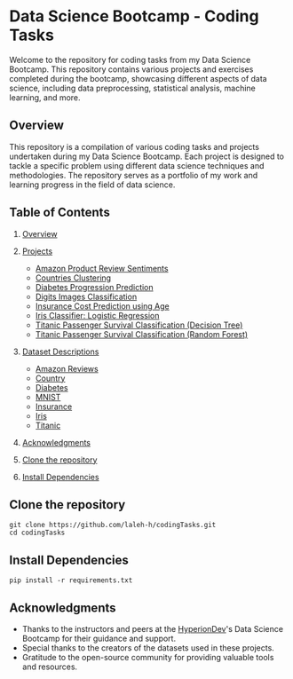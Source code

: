 # Data Science Bootcamp - Coding Tasks
Welcome to the repository for coding tasks from my Data Science Bootcamp. This repository contains various projects and exercises completed during the bootcamp, showcasing different aspects of data science, including data preprocessing, statistical analysis, machine learning, and more.


## Overview
This repository is a compilation of various coding tasks and projects undertaken during my Data Science Bootcamp. Each project is designed to tackle a specific problem using different data science techniques and methodologies. The repository serves as a portfolio of my work and learning progress in the field of data science.

## Table of Contents

1. [Overview](##Overview)
2. [Projects](#projects)
    - [Amazon Product Review Sentiments](https://github.com/laleh-h/codingTasks/tree/main/Amazon%20Reviews%20Sentiment/README.md##Description)
    - [Countries Clustering](https://github.com/laleh-h/codingTasks/blob/main/Clustering%20Countries/README.md##Description)
    - [Diabetes Progression Prediction](https://github.com/laleh-h/codingTasks/blob/main/Diabetes%20Progression%20Prediction/README.md##Description)
    - [Digits Images Classification](https://github.com/laleh-h/codingTasks/blob/main/Image%20Classification/README.md##Description)
    - [Insurance Cost Prediction using Age](https://github.com/laleh-h/codingTasks/blob/main/Insurance%20Cost%20Prediction/README.md##Description)
    - [Iris Classifier: Logistic Regression](https://github.com/laleh-h/codingTasks/blob/main/Iris%20Logistic%20Regression%20Classifier/README.md##Description)
    - [Titanic Passenger Survival Classification (Decision Tree)](https://github.com/laleh-h/codingTasks/blob/main/Passenger%20Survival%20Classifier%20(Decision%20Tree)/README.md##Description)
    - [Titanic Passenger Survival Classification (Random Forest)](https://github.com/laleh-h/codingTasks/blob/main/Passenger%20Survival%20Classifier%20(Random%20Forest)/README.md##Description)
3. [Dataset Descriptions](#dataset-descriptions)
    - [Amazon Reviews](https://github.com/laleh-h/codingTasks/tree/main/Amazon%20Reviews%20Sentiment/README.md##Dataset)
    - [Country](https://github.com/laleh-h/codingTasks/blob/main/Clustering%20Countries/README.md##Dataset)
    - [Diabetes](https://github.com/laleh-h/codingTasks/blob/main/Diabetes%20Progression%20Prediction/README.md##Dataset)
    - [MNIST](https://github.com/laleh-h/codingTasks/blob/main/Image%20Classification/README.md##Dataset)
    - [Insurance](https://github.com/laleh-h/codingTasks/blob/main/Insurance%20Cost%20Prediction/README.md##Dataset)
    - [Iris](https://github.com/laleh-h/codingTasks/blob/main/Iris%20Logistic%20Regression%20Classifier/README.md##Dataset)
    - [Titanic](https://github.com/laleh-h/codingTasks/blob/main/Passenger%20Survival%20Classifier%20(Decision%20Tree)/README.md##Dataset)
    
4. [Acknowledgments](#Acknowledgments)
5. [Clone the repository](#Clonetherepository)
6. [Install Dependencies](#InstallDependencies)

## Clone the repository
```
git clone https://github.com/laleh-h/codingTasks.git
cd codingTasks
```

## Install Dependencies
```
pip install -r requirements.txt
```

## Acknowledgments
- Thanks to the instructors and peers at the [HyperionDev](https://www.hyperiondev.com/)'s Data Science Bootcamp for their guidance and support.
- Special thanks to the creators of the datasets used in these projects.
- Gratitude to the open-source community for providing valuable tools and resources.